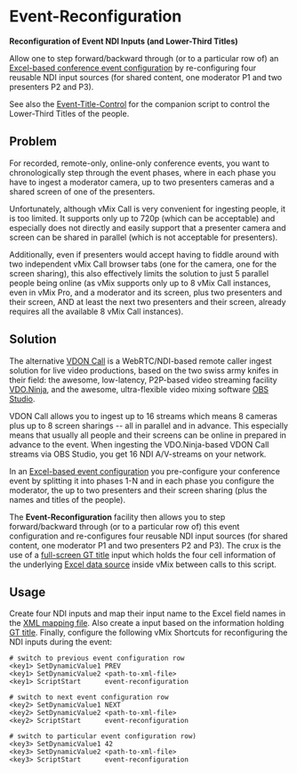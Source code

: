 
Event-Reconfiguration
=====================

**Reconfiguration of Event NDI Inputs (and Lower-Third Titles)**

Allow one to step forward/backward through (or
to a particular row of) an [Excel-based conference event
configuration](event-reconfiguration.xlsx) by re-configuring four
reusable NDI input sources (for shared content, one moderator P1 and two
presenters P2 and P3).

See also the [Event-Title-Control](event-title-control.md) for the
companion script to control the Lower-Third Titles of the people.

Problem
-------

For recorded, remote-only, online-only conference events, you want to
chronologically step through the event phases, where in each phase you
have to ingest a moderator camera, up to two presenters cameras and a
shared screen of one of the presenters.

Unfortunately, although vMix Call is very convenient for ingesting
people, it is too limited. It supports only up to 720p (which can be
acceptable) and especially does not directly and easily support that
a presenter camera and screen can be shared in parallel (which is not
acceptable for presenters).

Additionally, even if presenters would accept having to fiddle around
with two independent vMix Call browser tabs (one for the camera, one for
the screen sharing), this also effectively limits the solution to just
5 parallel people being online (as vMix supports only up to 8 vMix Call
instances, even in vMix Pro, and a moderator and its screen, plus two
presenters and their screen, AND at least the next two presenters and
their screen, already requires all the available 8 vMix Call instances).

Solution
--------

The alternative [VDON Call](https://github.com/rse/vdon-call/) is
a WebRTC/NDI-based remote caller ingest solution for live video
productions, based on the two swiss army knifes in their field:
the awesome, low-latency, P2P-based video streaming facility
[VDO.Ninja](https://vdo.ninja), and the awesome, ultra-flexible video
mixing software [OBS Studio](https://obsproject.org).

VDON Call allows you to ingest up to 16 streams which means 8 cameras
plus up to 8 screen sharings -- all in parallel and in advance. This
especially means that usually all people and their screens can be online
in prepared in advance to the event. When ingesting the VDO.Ninja-based
VDON Call streams via OBS Studio, you get 16 NDI A/V-streams on your
network.

In an [Excel-based event configuration](event-reconfiguration.xlsx) you
pre-configure your conference event by splitting it into phases 1-N and
in each phase you configure the moderator, the up to two presenters and
their screen sharing (plus the names and titles of the people).

The **Event-Reconfiguration** facility then allows you to step
forward/backward through (or to a particular row of) this event
configuration and re-configures four reusable NDI input sources (for
shared content, one moderator P1 and two presenters P2 and P3). The crux
is the use of a [full-screen GT title](event-reconfiguration.gtzip)
input which holds the four cell information of the underlying [Excel
data source](event-reconfiguration.xlsx) inside vMix between calls to
this script.

Usage
-----

Create four NDI inputs and map their input name to the Excel
field names in the [XML mapping file](event-reconfiguration.xml).
Also create a input based on the information holding [GT
title](event-reconfiguration.gtzip). Finally, configure the following
vMix Shortcuts for reconfiguring the NDI inputs during the event:

    # switch to previous event configuration row
    <key1> SetDynamicValue1 PREV
    <key1> SetDynamicValue2 <path-to-xml-file>
    <key1> ScriptStart      event-reconfiguration

    # switch to next event configuration row
    <key2> SetDynamicValue1 NEXT
    <key2> SetDynamicValue2 <path-to-xml-file>
    <key2> ScriptStart      event-reconfiguration

    # switch to particular event configuration row)
    <key3> SetDynamicValue1 42
    <key3> SetDynamicValue2 <path-to-xml-file>
    <key3> ScriptStart      event-reconfiguration

